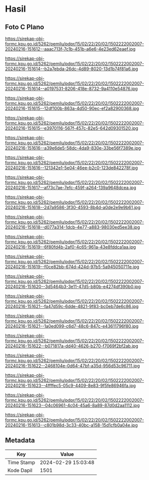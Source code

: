 # Hasil

## Foto C Plano

https://sirekap-obj-formc.kpu.go.id/5262/pemilu/pdpr/15/02/22/20/02/1502222002007-20240216-151612--aaac713f-7c1b-451b-a6e6-4e23ed62eaef.jpg

https://sirekap-obj-formc.kpu.go.id/5262/pemilu/pdpr/15/02/22/20/02/1502222002007-20240216-151614--b2a7ebda-26dc-4d89-8020-13d1b74f81a6.jpg

https://sirekap-obj-formc.kpu.go.id/5262/pemilu/pdpr/15/02/22/20/02/1502222002007-20240216-151614--a0197531-8206-418e-8732-9a4110e54876.jpg

https://sirekap-obj-formc.kpu.go.id/5262/pemilu/pdpr/15/02/22/20/02/1502222002007-20240216-151615--12df100b-863a-4d50-90ec-ef2a82900368.jpg

https://sirekap-obj-formc.kpu.go.id/5262/pemilu/pdpr/15/02/22/20/02/1502222002007-20240216-151615--e3970116-567f-457c-82e5-642d09301520.jpg

https://sirekap-obj-formc.kpu.go.id/5262/pemilu/pdpr/15/02/22/20/02/1502222002007-20240216-151616--a39e6de5-58dc-4da9-830e-33be56f7389e.jpg

https://sirekap-obj-formc.kpu.go.id/5262/pemilu/pdpr/15/02/22/20/02/1502222002007-20240216-151616--121342e1-5e04-46ee-b2c0-123de842278f.jpg

https://sirekap-obj-formc.kpu.go.id/5262/pemilu/pdpr/15/02/22/20/02/1502222002007-20240216-151617--af73c7ae-7efc-459f-a264-139a9648dcea.jpg

https://sirekap-obj-formc.kpu.go.id/5262/pemilu/pdpr/15/02/22/20/02/1502222002007-20240216-151618--2d7a9586-3f30-4593-8b4d-a0de2e9e9b61.jpg

https://sirekap-obj-formc.kpu.go.id/5262/pemilu/pdpr/15/02/22/20/02/1502222002007-20240216-151618--d077a314-1dcb-4e77-a883-98030ed5ee38.jpg

https://sirekap-obj-formc.kpu.go.id/5262/pemilu/pdpr/15/02/22/20/02/1502222002007-20240216-151619--6f80fd4b-2af0-4c65-961a-43e8fddca1aa.jpg

https://sirekap-obj-formc.kpu.go.id/5262/pemilu/pdpr/15/02/22/20/02/1502222002007-20240216-151619--f0ce82bb-674d-424d-97b5-5a945050711e.jpg

https://sirekap-obj-formc.kpu.go.id/5262/pemilu/pdpr/15/02/22/20/02/1502222002007-20240216-151620--3d5464b3-3e11-47d5-b80b-e4274df390b0.jpg

https://sirekap-obj-formc.kpu.go.id/5262/pemilu/pdpr/15/02/22/20/02/1502222002007-20240216-151621--fa47d59c-6dde-4821-9f83-bc0eb7de6c86.jpg

https://sirekap-obj-formc.kpu.go.id/5262/pemilu/pdpr/15/02/22/20/02/1502222002007-20240216-151621--1a0ed099-c6d7-48c6-847c-e43611796f80.jpg

https://sirekap-obj-formc.kpu.go.id/5262/pemilu/pdpr/15/02/22/20/02/1502222002007-20240216-151622--b071817a-dd40-4626-b270-f7069f2bf2ab.jpg

https://sirekap-obj-formc.kpu.go.id/5262/pemilu/pdpr/15/02/22/20/02/1502222002007-20240216-151622--2468104e-0d64-47bf-a35d-956d53c96711.jpg

https://sirekap-obj-formc.kpu.go.id/5262/pemilu/pdpr/15/02/22/20/02/1502222002007-20240216-151623--4ffffec5-05c9-4409-8e83-9f5fe86946fa.jpg

https://sirekap-obj-formc.kpu.go.id/5262/pemilu/pdpr/15/02/22/20/02/1502222002007-20240216-151623--04c06961-4c04-45a6-8a89-87d0d2aa1112.jpg

https://sirekap-obj-formc.kpu.go.id/5262/pemilu/pdpr/15/02/22/20/02/1502222002007-20240216-151613--c801b98d-3c33-40bc-a158-15d1cfb0a04e.jpg


## Metadata

| Key        | Value               |
| ---------- | ------------------- |
| Time Stamp | 2024-02-29 15:03:48 |
| Kode Dapil | 1501                |



